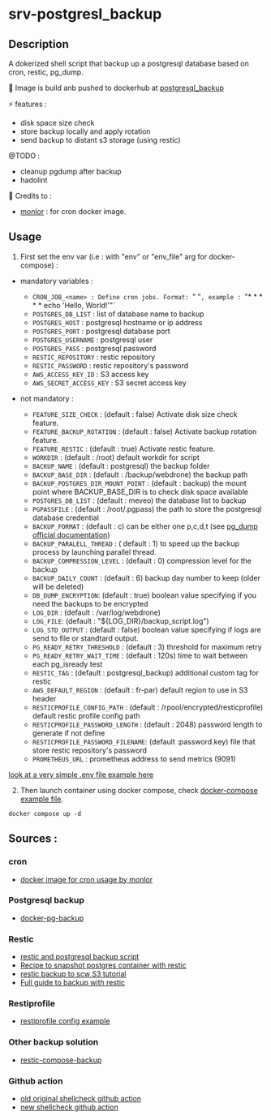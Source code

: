 # srv-postgresl_backup

## Description

A dokerized shell script that backup up a postgresql database based on cron, restic, pg_dump.

🐳 Image is build anb pushed to dockerhub at [postgresql_backup](https://hub.docker.com/repository/docker/tinycompany/postgresql_backup/general)

⚡ features :
- disk space size check
- store backup locally and apply rotation
- send backup to distant s3 storage (using restic)

@TODO :
- cleanup pgdump after backup
- hadolint

💖 Credits to :
- [monlor](https://github.com/monlor/docker-cron) : for cron docker image.

## Usage

1. First set the env var (i.e : with "env" or "env_file" arg for docker-compose) :

- mandatory variables :
    - `CRON_JOB_<name> : Define cron jobs. Format: `"<schedule> <command>"`, example : `"* * * * * echo 'Hello, World!'"`
    - `POSTGRES_DB_LIST` : list of database name to backup
    - `POSTGRES_HOST` : postgresql hostname or ip address
    - `POSTGRES_PORT` : postgresql database port
    - `POSTGRES_USERNAME` : postgresql user
    - `POSTGRES_PASS` : postgresql password
    - `RESTIC_REPOSITORY` : restic repository
    - `RESTIC_PASSWORD` : restic repository's password
    - `AWS_ACCESS_KEY_ID` : S3 access key
    - `AWS_SECRET_ACCESS_KEY` : S3 secret access key

- not mandatory :
    - `FEATURE_SIZE_CHECK` : (default : false) Activate disk size check feature.
    - `FEATURE_BACKUP_ROTATION` : (default : false) Activate backup rotation feature.
    - `FEATURE_RESTIC` : (default : true) Activate restic feature.
    - `WORKDIR` : (default : /root) default workdir for script
    - `BACKUP_NAME` : (default : postgresql) the backup folder
    - `BACKUP_BASE_DIR` : (default : /backup/webdrone) the backup path
    - `BACKUP_POSTGRES_DIR_MOUNT_POINT` : (default : backup) the mount point where BACKUP_BASE_DIR is to check disk space available
    - `POSTGRES_DB_LIST` : (default : meveo) the database list to backup
    - `PGPASSFILE` : (default : /root/.pgpass) the path to store the postgresql database credential
    - `BACKUP_FORMAT` : (default : c) can be either one p,c,d,t (see [pg_dump official documentation](https://docs.postgresql.fr/13/app-pgdump.html))
    - `BACKUP_PARALELL_THREAD` : ( default : 1) to speed up the backup process by launching parallel thread.
    - `BACKUP_COMPRESSION_LEVEL` : (default : 0) compression level for the backup
    - `BACKUP_DAILY_COUNT` : (default : 6) backup day number to keep (older will be deleted)
    - `DB_DUMP_ENCRYPTION`: (default : true) boolean value specifying if you need the backups to be encrypted
    - `LOG_DIR` : (default : /var/log/webdrone)
    - `LOG_FILE`: (default : "${LOG_DIR}/backup_script.log")
    - `LOG_STD_OUTPUT` : (default : false) boolean value specifying if logs are send to file or standtard output.
    - `PG_READY_RETRY_THRESHOLD` : (default :  3) threshold for maximum retry
    - `PG_READY_RETRY_WAIT_TIME` : (default : 120s) time to wait between each pg_isready test
    - `RESTIC_TAG` :  (default : postgresql_backup) additional custom tag for restic
    - `AWS_DEFAULT_REGION` : (default : fr-par) default region to use in S3 header
    - `RESTICPROFILE_CONFIG_PATH` : (default : /rpool/encrypted/resticprofile) default restic profile config path
    - `RESTICPROFILE_PASSWORD_LENGTH` : (default : 2048) password length to generate if not define
    - `RESTICPROFILE_PASSWORD_FILENAME`: (default :password.key) file that store restic repository's password
    - `PROMETHEUS_URL` : prometheus address to send metrics (9091)

[look at a very simple .env file example here](./.example.env)

2. Then launch container using docker compose, check [docker-compose example file](./docker-compose.yml).

```
docker compose up -d
```

## Sources :

### cron

- [docker image for cron usage by monlor](https://github.com/monlor/docker-cron)

### Postgresql backup

- [docker-pg-backup](https://github.com/kartoza/docker-pg-backup/tree/master)

### Restic

- [restic and postgresql backup script](https://github.com/mhw/restic-backup-scripts/blob/main/postgresql-backup.sh)
- [Recipe to snapshot postgres container with restic](https://forum.restic.net/t/recipe-to-snapshot-postgres-container/1707)
- [restic backup to scw S3 tutorial](https://www.scaleway.com/en/docs/tutorials/restic-s3-backup/)
- [Full guide to backup with restic](https://helgeklein.com/blog/restic-encrypted-offsite-backup-for-your-homeserver/)

### Restiprofile

- [restiprofile config example](https://creativeprojects.github.io/resticprofile/configuration/examples/index.html)

### Other backup solution

- [restic-compose-backup](https://github.com/ZettaIO/restic-compose-backup/tree/master)

### Github action

- [old original shellcheck github action](https://github.com/marketplace/actions/shellcheck-github-action)
- [new shellcheck github action](https://github.com/nuwaycloud/shellcheck-action)